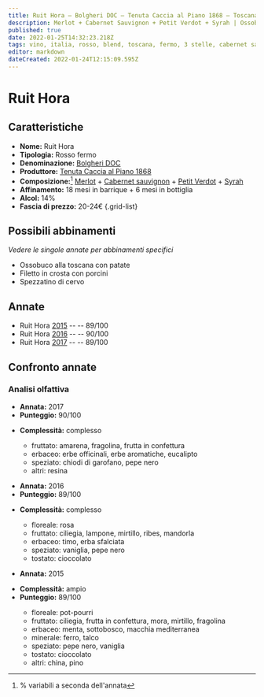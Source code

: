 ```yaml
---
title: Ruit Hora – Bolgheri DOC – Tenuta Caccia al Piano 1868 – Toscana (IT) – 20-24€ – 4★
description: Merlot + Cabernet Sauvignon + Petit Verdot + Syrah | Ossobuco alla toscana con patate – Filetto in crosta con porcini – Spezzatino di cervo
published: true
date: 2022-01-25T14:32:23.218Z
tags: vino, italia, rosso, blend, toscana, fermo, 3 stelle, cabernet sauvignon, merlot, syrah, 20-24€, papero in umido con cipolle caramellate, petit verdot, ossobuco alla toscana con patate, filetto in crosta con porcini, spezzatino di cervo
editor: markdown
dateCreated: 2022-01-24T12:15:09.595Z
---
```


# Ruit Hora

## Caratteristiche
- **Nome:** <span class="nome">Ruit Hora</span>
- **Tipologia:** Rosso fermo
- **Denominazione:** <span class="denominazione">[Bolgheri DOC](/denominazioni/Italia/Toscana/DOC/Bolgheri)</span>
- **Produttore:** <span class="cantina">[Tenuta Caccia al Piano 1868](/produttori/Italia/Toscana/Tenuta-Caccia-al-Poggio-1868)</span> 
- **Composizione:**[^1] [Merlot](/vitigni/Francia/bacca-nera/merlot) + [Cabernet sauvignon](/vitigni/Francia/bacca-nera/cabernet-sauvignon) + [Petit Verdot](/vitigni/Francia/bacca-nera/petit-verdot) + [Syrah](/vitigni/Francia/bacca-nera/syrah) 
- **Affinamento:** 18 mesi in barrique + 6 mesi in bottiglia
- **Alcol:** 14%
- **Fascia di prezzo:** 20-24€
{.grid-list}

## Possibili abbinamenti
*Vedere le singole annate per abbinamenti specifici*

- Ossobuco alla toscana con patate
- Filetto in crosta con porcini 
- Spezzatino di cervo

## Annate

- Ruit Hora [2015](vini/Italia/Toscana/Tenuta-Caccia-al-Poggio-1868/Ruit-Hora/2015) -- <span class="star-4"></span> -- 89/100
- Ruit Hora [2016](vini/Italia/Toscana/Tenuta-Caccia-al-Poggio-1868/Ruit-Hora/2016) -- <span class="star-4"></span> -- 90/100 
- Ruit Hora [2017](vini/Italia/Toscana/Tenuta-Caccia-al-Poggio-1868/Ruit-Hora/2017) -- <span class="star-4"></span> -- 89/100

## Confronto annate

### Analisi olfattiva

<div class="confronto-grid">
  <div class="annata">
    <ul>
      <li><b>Annata:</b> <span class="annocorrente">2017</span></li>
      <li><b>Punteggio:</b> <span class="punteggio">90/100</span></li>
    </ul>
    <div class="vini vini-2016"></div>
    <ul>
      <li><b>Complessità:</b> <span class="complessitaVino">complesso</span></li>
      <ul>
        <li><span class="fruttatoInput">fruttato:</span> amarena, fragolina, frutta in confettura</li>
        <li><span class="vegetaleInput">erbaceo:</span> erbe officinali, erbe aromatiche, eucalipto</li>
        <li><span class="speziatoInput">speziato:</span> chiodi di garofano, pepe nero</li>
        <li><span class="altriInput">altri:</span> resina</li>
      </ul>
    </ul>
  </div>
  <div class="annata">
    <ul>
      <li><b>Annata:</b> <span class="annocorrente">2016</span></li>
      <li><b>Punteggio:</b> <span class="punteggio">89/100</span></li>
    </ul>
    <div class="vini vini-2017"></div>
    <ul>
      <li><b>Complessità:</b> <span class="complessitaVino">complesso</span></li>
      <ul>
          <li><span class="florealeInput">floreale:</span> rosa</li>
          <li><span class="fruttatoInput">fruttato:</span> ciliegia, lampone, mirtillo, ribes, mandorla</li>
          <li><span class="vegetaleInput">erbaceo:</span> timo, erba sfalciata</li>
          <li><span class="speziatoInput">speziato:</span> vaniglia, pepe nero</li>
          <li><span class="tostatoInput">tostato:</span> cioccolato</li>       
      </ul>
    </ul>
  </div>
  <div class="annata">
    <ul>
      <li><b>Annata:</b> <span class="annocorrente">2015</span></li>
    </ul>
    <div class="vini vini-2015"></div>
    <ul>
      <li><b>Complessità:</b> <span class="complessitaVino">ampio</span></li>
      <li><b>Punteggio:</b> <span class="punteggio">89/100</span></li>
      <ul>
          <li><span class="florealeInput">floreale:</span> pot-pourri</li>
          <li><span class="fruttatoInput">fruttato:</span> ciliegia, frutta in confettura, mora, mirtillo, fragolina</li>
          <li><span class="vegetaleInput">erbaceo:</span> menta, sottobosco, macchia mediterranea</li>
          <li><span class="mineraleInput">minerale:</span> ferro, talco </li>
      	  <li><span class="speziatoInput">speziato:</span> pepe nero, vaniglia</li>
       	 <li><span class="tostatoInput">tostato:</span> cioccolato</li>   
       	 <li><span class="altriInput">altri:</span> china, pino</li>   
      </ul>
    </ul>
  </div>
</div>


[^1]: % variabili a seconda dell'annata
